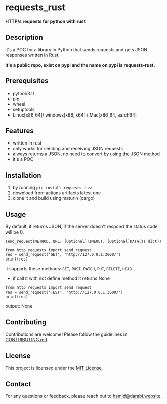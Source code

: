 # requests_rust 
**__HTTP/s requests for python with rust__**

## Description

it's a POC for a library in Python that sends requests and gets JSON responses written in Rust.

__it's a public repo, exist on pypi and the name on pypi is requests-rust.__

## Prerequisites

- python3.11
- pip
- wheel
- setuptools
- Linux[x86_64]/ windows[x86, x64] / Mac[x86_64, aarch64]


## Features

- written in rust
- only works for sending and receiving JSON requests
- always returns a JSON, no need to convert by using the JSON method
- it's a POC

## Installation

1. by running `pip install requests-rust`
2. download from actions artifacts latest one
3. clone it and build using maturin (cargo)

## Usage

By default, it returns JSON, if the server doesn't respond the status code will be 0.

```
send_request(METHOD, URL, [Optional]TIMEOUT, [Optional]DATA(as dict))
```


```
from http_requests import send_request
res = send_request('GET', 'http://127.0.0.1:3000/')
print(res)
```

it supports these methods:  `GET`, `POST`, `PATCH`, `PUT`, `DELETE`, `HEAD`

- if call it with not define method it returns None
  
```
from http_requests import send_request
res = send_request('TEST', 'http://127.0.0.1:3000/')
print(res)
```

output: None

## Contributing

Contributions are welcome! Please follow the guidelines in [CONTRIBUTING.md](./CONTRIBUTING.md).

## License

This project is licensed under the [MIT License](LICENSE).

## Contact

For any questions or feedback, please reach out to [hamid@darabi.website](mailto:hamid@darabi.website).